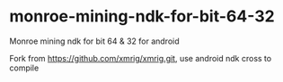 # monroe-mining-ndk-for-bit-64-32
Monroe mining ndk for bit 64 & 32 for android

Fork from https://github.com/xmrig/xmrig.git, use android ndk cross to compile

